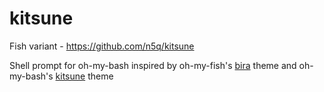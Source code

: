 # kitsune
Fish variant - https://github.com/n5q/kitsune

Shell prompt for oh-my-bash inspired by oh-my-fish's [bira](https://github.com/oh-my-fish/theme-bira) theme and oh-my-bash's [kitsune](https://github.com/ohmybash/oh-my-bash/tree/master/themes/kitsune) theme
